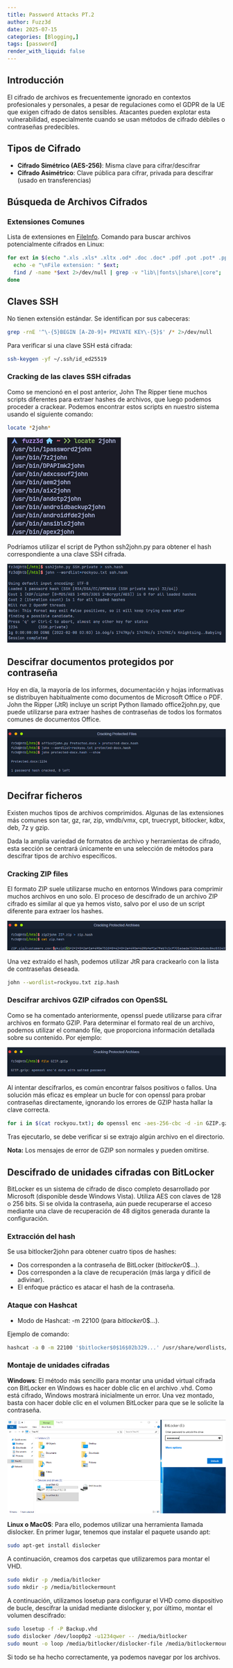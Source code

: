 ```yaml
---
title: Password Attacks PT.2
author: Fuzz3d
date: 2025-07-15 
categories: [Blogging,]
tags: [password]
render_with_liquid: false
---
```


## Introducción
El cifrado de archivos es frecuentemente ignorado en contextos profesionales y personales, a pesar de regulaciones como el GDPR de la UE que exigen cifrado de datos sensibles. Atacantes pueden explotar esta vulnerabilidad, especialmente cuando se usan métodos de cifrado débiles o contraseñas predecibles.

## Tipos de Cifrado
- **Cifrado Simétrico (AES-256)**: Misma clave para cifrar/descifrar
- **Cifrado Asimétrico**: Clave pública para cifrar, privada para descifrar (usado en transferencias)

## Búsqueda de Archivos Cifrados
### Extensiones Comunes
Lista de extensiones en [FileInfo](https://fileinfo.com). Comando para buscar archivos potencialmente cifrados en Linux:
```bash
for ext in $(echo ".xls .xls* .xltx .od* .doc .doc* .pdf .pot .pot* .pp*");do 
  echo -e "\nFile extension: " $ext; 
  find / -name *$ext 2>/dev/null | grep -v "lib\|fonts\|share\|core"; 
done
```
## Claves SSH

No tienen extensión estándar. Se identifican por sus cabeceras:
```bash
grep -rnE '^\-{5}BEGIN [A-Z0-9]+ PRIVATE KEY\-{5}$' /* 2>/dev/null
```
Para verificar si una clave SSH está cifrada:
```bash
ssh-keygen -yf ~/.ssh/id_ed25519
```

### Cracking de las claves SSH cifradas

Como se mencionó en el post anterior, John The Ripper tiene muchos scripts diferentes para extraer hashes de archivos, que luego podemos proceder a crackear. Podemos encontrar estos scripts en nuestro sistema usando el siguiente comando:
```bash
locate *2john*
```
![john](../assets/img/john.png)

Podríamos utilizar el script de Python ssh2john.py para obtener el hash correspondiente a una clave SSH cifrada.

![alt text](../assets/img/image_copy.png)

## Descifrar documentos protegidos por contraseña

Hoy en día, la mayoría de los informes, documentación y hojas informativas se distribuyen habitualmente como documentos de Microsoft Office o PDF. John the Ripper (JtR) incluye un script Python llamado office2john.py, que puede utilizarse para extraer hashes de contraseñas de todos los formatos comunes de documentos Office.

![alt text](<../assets/img/image copy.png>)

## Decifrar ficheros

Existen muchos tipos de archivos comprimidos. Algunas de las extensiones más comunes son tar, gz, rar, zip, vmdb/vmx, cpt, truecrypt, bitlocker, kdbx, deb, 7z y gzip.

Dada la amplia variedad de formatos de archivo y herramientas de cifrado, esta sección se centrará únicamente en una selección de métodos para descifrar tipos de archivo específicos.

### Cracking ZIP files

El formato ZIP suele utilizarse mucho en entornos Windows para comprimir muchos archivos en uno solo. El proceso de descifrado de un archivo ZIP cifrado es similar al que ya hemos visto, salvo por el uso de un script diferente para extraer los hashes.

![alt text](<../assets/img/image copy 2.png>)

Una vez extraído el hash, podemos utilizar JtR para crackearlo con la lista de contraseñas deseada.

```bash
john --wordlist=rockyou.txt zip.hash
```

### Descifrar archivos GZIP cifrados con OpenSSL

Como se ha comentado anteriormente, openssl puede utilizarse para cifrar archivos en formato GZIP. Para determinar el formato real de un archivo, podemos utilizar el comando file, que proporciona información detallada sobre su contenido. Por ejemplo:

![alt text](<../assets/img/image copy 3.png>)

Al intentar descifrarlos, es común encontrar falsos positivos o fallos. Una solución más eficaz es emplear un bucle for con openssl para probar contraseñas directamente, ignorando los errores de GZIP hasta hallar la clave correcta.
```bash
for i in $(cat rockyou.txt); do openssl enc -aes-256-cbc -d -in GZIP.gzip -k $i 2>/dev/null | tar xz; done
```

Tras ejecutarlo, se debe verificar si se extrajo algún archivo en el directorio.

**Nota:** Los mensajes de error de GZIP son normales y pueden omitirse.

## Descifrado de unidades cifradas con BitLocker

BitLocker es un sistema de cifrado de disco completo desarrollado por Microsoft (disponible desde Windows Vista). Utiliza AES con claves de 128 o 256 bits. Si se olvida la contraseña, aún puede recuperarse el acceso mediante una clave de recuperación de 48 dígitos generada durante la configuración.

### Extracción del hash

Se usa bitlocker2john para obtener cuatro tipos de hashes:
- Dos corresponden a la contraseña de BitLocker ($bitlocker$0$...).
- Dos corresponden a la clave de recuperación (más larga y difícil de adivinar).
- El enfoque práctico es atacar el hash de la contraseña.

### Ataque con Hashcat

- Modo de Hashcat: -m 22100 (para $bitlocker$0$...).

Ejemplo de comando: 
```bash
hashcat -a 0 -m 22100 '$bitlocker$0$16$02b329...' /usr/share/wordlists/rockyou.txt
```

### Montaje de unidades cifradas

**Windows**: El método más sencillo para montar una unidad virtual cifrada con BitLocker en Windows es hacer doble clic en el archivo .vhd. Como está cifrado, Windows mostrará inicialmente un error. Una vez montado, basta con hacer doble clic en el volumen BitLocker para que se le solicite la contraseña.

![alt text](<../assets/img/image copy 4.png>)

**Linux o MacOS**: Para ello, podemos utilizar una herramienta llamada dislocker. En primer lugar, tenemos que instalar el paquete usando apt:
```bash
sudo apt-get install dislocker
```

A continuación, creamos dos carpetas que utilizaremos para montar el VHD.
```bash
sudo mkdir -p /media/bitlocker
sudo mkdir -p /media/bitlockermount
```

A continuación, utilizamos losetup para configurar el VHD como dispositivo de bucle, descifrar la unidad mediante dislocker y, por último, montar el volumen descifrado:

```bash
sudo losetup -f -P Backup.vhd
sudo dislocker /dev/loop0p2 -u1234qwer -- /media/bitlocker
sudo mount -o loop /media/bitlocker/dislocker-file /media/bitlockermount
```

Si todo se ha hecho correctamente, ya podemos navegar por los archivos. 